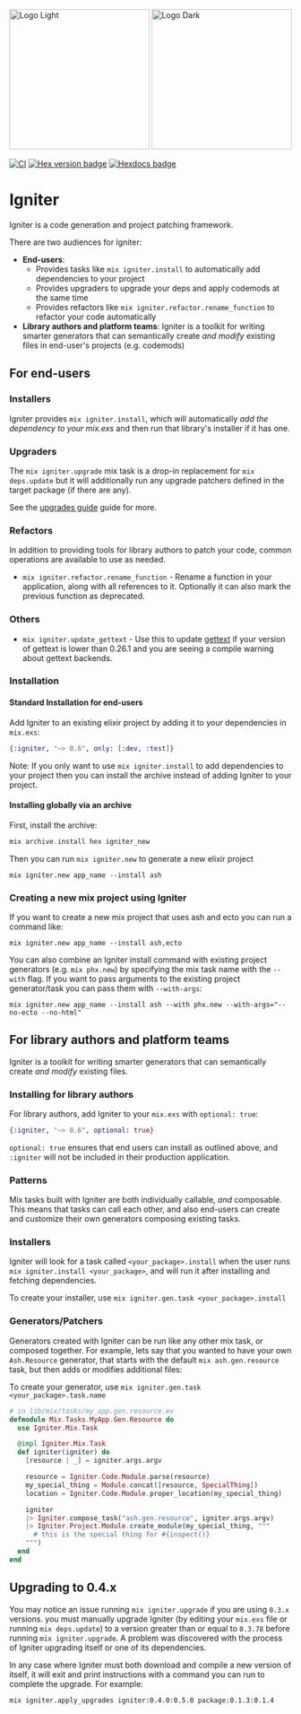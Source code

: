 <img src="https://github.com/ash-project/igniter/blob/main/logos/igniter-logo-small.png?raw=true#gh-light-mode-only" alt="Logo Light" width="250">
<img src="https://github.com/ash-project/igniter/blob/main/logos/igniter-logo-small.png?raw=true#gh-dark-mode-only" alt="Logo Dark" width="250">

[![CI](https://github.com/ash-project/igniter/actions/workflows/elixir.yml/badge.svg)](https://github.com/ash-project/igniter/actions/workflows/elixir.yml)
[![Hex version badge](https://img.shields.io/hexpm/v/igniter.svg)](https://hex.pm/packages/igniter)
[![Hexdocs badge](https://img.shields.io/badge/docs-hexdocs-purple)](https://hexdocs.pm/igniter)

# Igniter

Igniter is a code generation and project patching framework.

There are two audiences for Igniter:
- **End-users**:
  - Provides tasks like `mix igniter.install` to automatically add dependencies to your project
  - Provides upgraders to upgrade your deps and apply codemods at the same time
  - Provides refactors like `mix igniter.refactor.rename_function` to refactor your code automatically
- **Library authors and platform teams**: Igniter is a toolkit for writing smarter generators that can semantically create _and modify_ existing files in end-user's projects (e.g. codemods)

## For end-users

### Installers

Igniter provides `mix igniter.install`, which will automatically _add the dependency to your mix.exs_ and then run
that library's installer if it has one.

### Upgraders

The `mix igniter.upgrade` mix task is a drop-in replacement for `mix deps.update` but it will additionally
run any upgrade patchers defined in the target package (if there are any).

See the [upgrades guide](/documentation/upgrades.md) guide for more.

### Refactors

In addition to providing tools for library authors to patch your code, common operations are available to use as needed.

- `mix igniter.refactor.rename_function` - Rename a function in your application, along with all references to it. Optionally it can also mark the previous function as deprecated.

### Others

- `mix igniter.update_gettext` - Use this to update [gettext](https://github.com/elixir-gettext/gettext) if your version of gettext is lower than 0.26.1 and you are seeing a compile warning
  about gettext backends.


### Installation

#### Standard Installation for end-users

Add Igniter to an existing elixir project by adding it to your dependencies in `mix.exs`:

```elixir
{:igniter, "~> 0.6", only: [:dev, :test]}
```

Note: If you only want to use `mix igniter.install` to add dependencies to your project then you can install the archive instead of adding Igniter to your project.

#### Installing globally via an archive

First, install the archive:

```elixir
mix archive.install hex igniter_new
```

Then you can run `mix igniter.new` to generate a new elixir project

```
mix igniter.new app_name --install ash
```

### Creating a new mix project using Igniter

If you want to create a new mix project that uses ash and ecto you can run a command like:

```
mix igniter.new app_name --install ash,ecto
```

You can also combine an Igniter install command with existing project generators (e.g. `mix phx.new`) by specifying the mix task name with the `--with` flag. If you want to pass arguments to the existing project generator/task you can pass them with `--with-args`:

```
mix igniter.new app_name --install ash --with phx.new --with-args="--no-ecto --no-html"
```

## For library authors and platform teams

Igniter is a toolkit for writing smarter generators that can semantically create _and modify_ existing files.

### Installing for library authors

For library authors, add Igniter to your `mix.exs` with `optional: true`:

```elixir
{:igniter, "~> 0.6", optional: true}
```

`optional: true` ensures that end users can install as outlined above, and `:igniter` will not be included in their production application.

### Patterns

Mix tasks built with Igniter are both individually callable, _and_ composable. This means that tasks can call each other, and also end-users can create and customize their own generators composing existing tasks.

### Installers

Igniter will look for a task called `<your_package>.install` when the user runs `mix igniter.install <your_package>`, and will run it after installing and fetching dependencies.

To create your installer, use `mix igniter.gen.task <your_package>.install`

### Generators/Patchers

Generators created with Igniter can be run like any other mix task, or composed together. For example, lets say that you wanted to have your own `Ash.Resource` generator, that starts with the default `mix ash.gen.resource` task, but then adds or modifies additional files:

To create your generator, use `mix igniter.gen.task <your_package>.task.name`

```elixir
# in lib/mix/tasks/my_app.gen.resource.ex
defmodule Mix.Tasks.MyApp.Gen.Resource do
  use Igniter.Mix.Task

  @impl Igniter.Mix.Task
  def igniter(igniter) do
    [resource | _] = igniter.args.argv

    resource = Igniter.Code.Module.parse(resource)
    my_special_thing = Module.concat([resource, SpecialThing])
    location = Igniter.Code.Module.proper_location(my_special_thing)

    igniter
    |> Igniter.compose_task("ash.gen.resource", igniter.args.argv)
    |> Igniter.Project.Module.create_module(my_special_thing, """
      # this is the special thing for #{inspect()}
    """)
  end
end
```

## Upgrading to 0.4.x

You may notice an issue running `mix igniter.upgrade` if you are using `0.3.x` versions.
you must manually upgrade Igniter (by editing your `mix.exs` file or running `mix deps.update`)
to a version greater than or equal to `0.3.78` before running `mix igniter.upgrade`. A problem
was discovered with the process of Igniter upgrading itself or one of its dependencies.

In any case where Igniter must both download and compile a new version of itself, it will exit
and print instructions with a command you can run to complete the upgrade. For example:

`mix igniter.apply_upgrades igniter:0.4.0:0.5.0 package:0.1.3:0.1.4`
